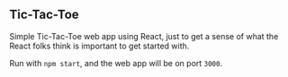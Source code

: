 ## Tic-Tac-Toe

Simple Tic-Tac-Toe web app using React, just to get a sense of what the React folks think is important to get started with.

Run with `npm start`, and the web app will be on port `3000`.
